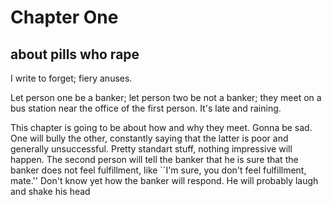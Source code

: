 # Chapter One
## about pills who rape

I write to forget; fiery anuses.

Let person one be a banker; let person two be not a banker; they meet on a bus station near the office of the first person. It's late and raining.

This chapter is going to be about how and why they meet. Gonna be sad. One will bully the other, constantly saying that the latter is poor and generally unsuccessful. Pretty standart stuff, nothing impressive will happen. The second person will tell the banker that he is sure that the banker does not feel fulfillment, like ``I'm sure, you don't feel fulfillment, mate.'' Don't know yet how the banker will respond. He will probably laugh and shake his head
